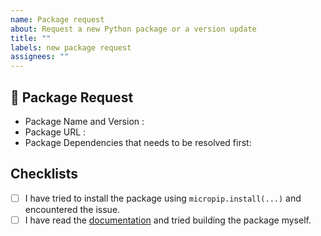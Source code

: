 ```yaml
---
name: Package request
about: Request a new Python package or a version update
title: ""
labels: new package request
assignees: ""
---
```


<!--
Important Note:

Opening a new package request doesn't mean that Pyodide maintainers will look into it immediately.
A way to speed up your progress is to read the documentation, try building the package yourself, and report any issues you encounter.

-->

## 🐍 Package Request

- Package Name and Version <!-- (e.g. pandas / latest) -->:
- Package URL <!--  (e.g. github link, PyPI link) -->:
- Package Dependencies that needs to be resolved first:

## Checklists

- [ ] I have tried to install the package using `micropip.install(...)` and encountered the issue.
- [ ] I have read the [documentation](https://pyodide.org/en/stable/development/building-and-testing-packages.html) and tried building the package myself.
